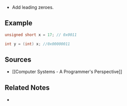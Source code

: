 - Add leading zeroes.

## Example
```c
unsigned short x = 17; // 0x0011

int y = (int) x; //0x00000011
```

## Sources
- [[Computer Systems - A Programmer's Perspective]]

## Related Notes
- 